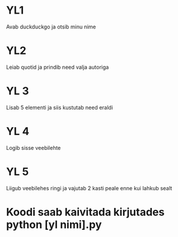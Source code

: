 # YL1
Avab duckduckgo ja otsib minu nime
# YL2
Leiab quotid ja prindib need valja autoriga
# YL 3
Lisab 5 elementi ja siis kustutab need eraldi
# YL 4 
Logib sisse veebilehte
# YL 5
Liigub veebilehes ringi ja vajutab 2 kasti peale enne kui lahkub sealt
# Koodi saab kaivitada kirjutades python [yl nimi].py
